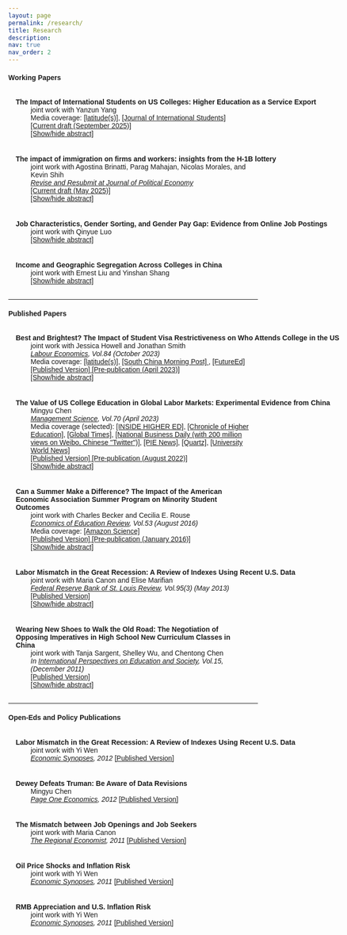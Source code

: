 ```yaml
---
layout: page
permalink: /research/
title: Research
description: 
nav: true
nav_order: 2
---
```


<html>

<style>
    body {
        font-family: Arial, sans-serif;
    }
    .publication {
        padding: 15px;
        margin-bottom: 5px; /* You can adjust this value to control the space between papers */
    }
    .abstract {
        max-height: 0;
        overflow: hidden;
        transition: max-height 0.5s ease-in-out;
    }
    .abstract.open {
        max-height: 500px;  /* You can adjust this value based on your needs */
    }
    .bullet-point, .inline-abstract { /* this is for the bullet point in abstract */
        display: none;
    }
    .inline-abstract { /* this is for the bullet point in abstract */
        display: inline;
    }
    .close-lines {
        margin-bottom: 0;
    }
    .no-margin-top {
        margin-top: 0;
    }
    .bold-text {
        font-weight: bold;
        white-space: nowrap;  /* Prevents text from wrapping */
        overflow: hidden;  /* Hides text that overflows the container */
        text-overflow: ellipsis;  /* Adds an ellipsis (...) when text overflows */
    }
    .bold-text2 {
        font-weight: bold;
    }    
    .indented-content {
        margin-left: 30px;  /* You can adjust this value */
    }
</style>


<body>

<h4>Working Papers</h4>
<p></p>

<div class="publication" id="pub6">
    <span class="bold-text">The Impact of International Students on US Colleges: Higher Education as a Service Export</span><br>
    <div class="indented-content">
      <span>joint work with Yanzun Yang</span><br>
      <span>Media coverage: 
            <a href="https://www.opencampusmedia.org/2021/05/17/how-the-public-sees-international-students/" target="_blank">[latitude(s)]</a>, 
            <a href="https://mailchi.mp/ojed/jis-11-3" target="_blank">[Journal of International Students] </a>
      </span><br>
      <span><a href="/assets/pdf/Chen_Mingyu_CV.pdf" target="_blank">[Current draft (September 2025)] </a></span><br>
      <span><a href="#" onclick="toggleAbstract('abstract6'); return false;">[Show/hide abstract]</a></span><br>
      <div class="abstract" id="abstract6">
          <span class="bullet-point">&#8226;</span>
          <p class="inline-abstract">Recent immigration policies have created massive uncertainty for inBetween 2005 and 2016, international enrollment in US higher education nearly doubled. I examine how trade shocks in education affect public universities’ decisionmaking. I construct a shift-share instrument to exploit institutions’ historical networks with different origins of international students, income growth, and exchange-rate fluctuations. Contrary to claims that US-born students are crowded out, I find that international students increase schools’ funding via tuition payments, which leads to increased in-state enrollment and lower tuition prices. Schools also keep steady per-student spending and recruit more students with high math scores. Lastly, states allocate more appropriations to universities that attract fewer international students.</p>
      </div>
    </div>
</div>

<div class="publication" id="pub7">
    <span class="bold-text">The impact of immigration on firms and workers: insights from the H-1B lottery</span><br>
    <div class="indented-content">
      <span>joint work with Agostina Brinatti, Parag Mahajan, Nicolas Morales, and Kevin Shih</span><br>
      <span><i><u>Revise and Resubmit at Journal of Political Economy</i></u></span><br>
      <span><a href="https://nicolasmoralesg.github.io/papers/H1B_lotteries_Census.pdf" target="_blank">[Current draft (May 2025)] </a></span><br>
      <span><a href="#" onclick="toggleAbstract('abstract7'); return false;">[Show/hide abstract]</a></span><br>
      <div class="abstract" id="abstract7">
          <span class="bullet-point">&#8226;</span>
          <p class="inline-abstract">We study how random variation in the availability of highly educated, foreign-born workers impacts firm performance and recruitment behavior. We combine two rich data sources: 1) administrative employer-employee matched data from the US Census Bureau; and 2) firm-level information on the first large-scale H-1B visa lottery in 2007. Using an event-study approach, we find that lottery wins lead to increases in firm hiring of college-educated, immigrant labor along with increases in scale and productivity. Skill-intensive, high-paying firms expand the most after winning the H-1B lottery. We find limited evidence of displacement effects on native-born, college-educated workers.</p>
      </div>
    </div>
</div>

<div class="publication" id="pub8">
    <span class="bold-text">Job Characteristics, Gender Sorting, and Gender Pay Gap: Evidence from Online Job Postings</span><br>
    <div class="indented-content">
      <span>joint work with Qinyue Luo</span><br>
      <span><a href="#" onclick="toggleAbstract('abstract8'); return false;">[Show/hide abstract]</a></span><br>
      <div class="abstract" id="abstract8">
          <span class="bullet-point">&#8226;</span>
          <p class="inline-abstract">Draft available upon request.</p>
      </div>
    </div>
</div>

<div class="publication" id="pub9">
    <span class="bold-text">Income and Geographic Segregation Across Colleges in China</span><br>
    <div class="indented-content">
      <span>joint work with Ernest Liu and Yinshan Shang</span><br>
      <span><a href="#" onclick="toggleAbstract('abstract9'); return false;">[Show/hide abstract]</a></span><br>
      <div class="abstract" id="abstract9">
          <span class="bullet-point">&#8226;</span>
          <p class="inline-abstract">Draft available upon request.</p>
      </div>
    </div>
</div>


<hr>


<h4>Published Papers</h4>
<p></p>

<div class="publication" id="pub4">
    <span class="bold-text">
        Best and Brightest? The Impact of Student Visa Restrictiveness on Who Attends College in the US</span><br>
    <div class="indented-content">
      <span>joint work with Jessica Howell and Jonathan Smith</span><br>
      <span><i><u>Labour Economics</u>, Vol.84 (October 2023)</i></span><br>
      <span>Media coverage: 
            <a href="https://www.getrevue.co/profile/latitudes/issues/another-blow-edition-246020" target="_blank">[latitude(s)]</a>, 
            <a href="https://www.scmp.com/news/china/article/3092242/trump-administration-limits-international-visas-leave-chinese-students" target="_blank">[South China Morning Post] </a>, 
            <a href="https://www.future-ed.org/best-and-brightest-the-impact-of-student-visa-restrictions/" target="_blank">[FutureEd] </a>
      </span><br>
      <span><a href="/assets/pdf/CHS_F1visaSAT_published.pdf" target="_blank">[Published Version] </a><a href="/assets/pdf/CHS_F1visaSAT_prepub.pdf" target="_blank">[Pre-publication (April 2023)]</a></span><br>
      <span><a href="#" onclick="toggleAbstract('abstract4'); return false;">[Show/hide abstract]</a></span><br>
      <div class="abstract" id="abstract4">
          <span class="bullet-point">&#8226;</span>
          <p class="inline-abstract">Before the COVID-19 pandemic, student F-1 visa applicants faced a 27 percent refusal rate that varies by time and region. Recent immigration policies have created uncertainty in whether international students will receive their visas. Using data on the universe of SAT takers between 2004 and 2015 matched with college enrollment records, we examine how the anticipated F-1 visa restrictiveness influences the enrollment of international students in the US. Using an instrumental variables approach, we find that a higher anticipated F-1 student visa refusal rate decreases the number of international SAT takers, decreases the probability of sending SAT scores to US colleges, and decreases international student enrollment in the US. The decreases are larger among international students with higher measured academic achievement. We also document academic achievement of international students and show that over 40 percent of high-scoring international SAT takers do not pursue US college education.</p>
      </div>
    </div>
</div>

<div class="publication" id="pub5">
    <span class="bold-text">
        The Value of US College Education in Global Labor Markets: Experimental Evidence from China</span><br>
    <div class="indented-content">
      <span>Mingyu Chen</span><br>
      <span><i><u>Management Science</u>, Vol.70 (April 2023)</i></span><br>
      <span>Media coverage (selected): 
            <a href="https://www.insidehighered.com/news/2019/04/11/research-chinese-employers-are-more-likely-call-back-chinese-educated-applicants" target="_blank">[INSIDE HIGHER ED]</a>, 
            <a href="https://www.chronicle.com/article/fading-beacon?bc_nonce=ohb1usio1vznshtawcjw&cid=reg_wall_signup" target="_blank">[Chronicle of Higher Education]</a>, 
            <a href="http://lx.huanqiu.com/cooperation/2019-04/14708918.html?agt=15438" target="_blank">[Global Times]</a>, 
            <a href="http://www.nbd.com.cn/articles/2019-04-13/1320812.html?tdsourcetag=s_pcqq_aiomsg" target="_blank">[National Business Daily (with 200 million views on Weibo, Chinese "Twitter")]</a>, 
            <a href="https://thepienews.com/news/us-educated-chinese-grads-less-likely-to-find-jobs-on-return-study/" target="_blank">[PIE News]</a>, 
            <a href="https://qz.com/1634589/china-issued-travel-warnings-about-the-many-dangers-of-the-us" target="_blank">[Quartz]</a>, 
            <a href="https://www.universityworldnews.com/post.php?story=20190507111155578" target="_blank">[University World News]</a>
      </span><br>
       <span><a href="https://pubsonline.informs.org/doi/abs/10.1287/mnsc.2023.4745" target="_blank">[Published Version] </a><a href="/assets/pdf/Chen_UScollegeChina_prepub.pdf" target="_blank">[Pre-publication (August 2022)]</a></span><br> 
      <span><a href="#" onclick="toggleAbstract('abstract5'); return false;">[Show/hide abstract]</a></span><br>
      <div class="abstract" id="abstract5">
          <span class="bullet-point">&#8226;</span>
          <p class="inline-abstract">One million international students study in the United States each year, and the majority of them compete in global labor markets after graduation. I conducted a large-scale field experiment and a companion employer survey to study how employers in China value U.S. college education. I sent more than 27,000 fictitious online applications to business and computer science jobs in China, randomizing the country of college education. I find that U.S.-educated applicants are on average 18% less likely to receive a callback than applicants educated in China, with applicants from very elective U.S. institutions under-performing those from the least selective Chinese institutions. The United States-China callback gap is smaller at high-wage jobs, consistent with employers fearing U.S.-educated applicants have better outside options and would be harder to hire and retain. The gap is also smaller at foreign-owned firms, consistent with Chinese-owned firms knowing less about American education. Controlling for high school quality, test scores, or U.S. work experiences does not attenuate the gap, suggesting that the gap is not driven by employer perceptions of negative selection. A survey of 507 hiring managers at college career fairs finds consistent and additional supporting evidence for the experimental findings.</p>
      </div>
    </div>
</div>

<div class="publication" id="pub3">
    <span class="bold-text2">
        Can a Summer Make a Difference? The Impact of the American Economic Association Summer Program on Minority Student Outcomes</span><br>
    <div class="indented-content">
      <span>joint work with Charles Becker and Cecilia E. Rouse</span><br>
      <span><i><u>Economics of Education Review</u>, Vol.53 (August 2016)</i></span><br>
      <span>Media coverage: 
            <a href="https://www.amazon.science/latest-news/amazon-to-sponsor-howard-university-summer-program-aimed-at-increasing-pipeline-of-minority-economists" target="_blank">[Amazon Science]</a>
      </span><br>
      <span><a href="https://www.sciencedirect.com/science/article/abs/pii/S0272775715300819" target="_blank">[Published Version] </a><a href="/assets/pdf/Beckeretal_2016_prepub.pdf" target="_blank">[Pre-publication (January 2016)]</a></span><br>
      <span><a href="#" onclick="toggleAbstract('abstract3'); return false;">[Show/hide abstract]</a></span><br>
      <div class="abstract" id="abstract3">
          <span class="bullet-point">&#8226;</span>
          <p class="inline-abstract">In the 1970s, the American Economic Association (AEA) was one of several professional associations to launch a summer program with the goal of increasing racial and ethnic diversity in its profession. In this paper we estimate the effectiveness of the AEA's program which, to the best of our knowledge, is the first to rigorously study such a summer program. Using a comparison group consisting of those who applied to, but did not attend, the program and controlling for an array of background characteristics, we find that program participants were over 40 percentage points more likely to apply to and attend a Ph.D. program in economics, 26 percentage points more likely to complete a Ph.D., and about 15 percentage points more likely to ever work in an economics-related academic job. Using our estimates, we calculate that the program may directly account for 17–21 percent of the Ph.D.s awarded to minorities in economics over the past 20 years.</p>
      </div>
    </div>
</div>


<div class="publication" id="pub2">
    <span class="bold-text">
        Labor Mismatch in the Great Recession: A Review of Indexes Using Recent U.S. Data</span><br>
    <div class="indented-content">
      <span>joint work with Maria Canon and Elise Marifian</span><br>
      <span><i><u>Federal Reserve Bank of St. Louis Review</u>, Vol.95(3) (May 2013)</i></span><br>
      <span><a href="https://www.semanticscholar.org/paper/Labor-mismatch-in-the-Great-Recession%3A-a-review-of-Canon-Chen/117f6b318a1a1d1ea5feb0fc4f5346de00268b74?p2df" target="_blank">[Published Version] </a></span><br>      
      <span><a href="#" onclick="toggleAbstract('abstract2'); return false;">[Show/hide abstract]</a></span><br>
      <div class="abstract" id="abstract2">
          <span class="bullet-point">&#8226;</span>
          <p class="inline-abstract">Labor mismatch, also known as structural imbalance, can be defined as a poor match between the characteristics of unemployed workers and those required for vacant jobs. In the wake of the jobless recovery from the Great Recession, economists have sought to explain the coexistence of a high unemployment rate and increasing job openings as a mismatch phenomenon. This article reviews five studies that have contributed to the development of mismatch indexes and computes the corresponding indexes over the period May 2005–May 2012 using job vacancy data from the Conference Board Help Wanted OnLine® (HWOL) Data Series. For most of the indexes, mismatch increased during the Great Recession, although the indexes exhibit a range of behaviors. According to an index developed in Jackman and Roper (1987), mismatch can account for at most 2.72 percentage points of the 5.30-percentage-point increase in the unemployment rate from the beginning of the recession to the unemployment rate peak.</p>
      </div>
    </div>
</div>


<div class="publication" id="pub1">
    <span class="bold-text2">
        Wearing New Shoes to Walk the Old Road: The Negotiation of Opposing Imperatives in High School New Curriculum Classes in China</span><br>
    <div class="indented-content">
      <span>joint work with Tanja Sargent, Shelley Wu, and Chentong Chen</span><br>
      <span><i>In <u>International Perspectives on Education and Society</u>, Vol.15, (December 2011)</i></span><br>
      <span><a href="https://www.emeraldinsight.com/doi/abs/10.1108/S1479-3679%282011%290000015007" target="_blank">[Published Version] </a></span><br>
      <span><a href="#" onclick="toggleAbstract('abstract1'); return false;">[Show/hide abstract]</a></span><br>
      <div class="abstract" id="abstract1">
          <span class="bullet-point">&#8226;</span>
          <p class="inline-abstract">When college entrance examinations act as gatekeepers to modern-sector jobs, the entire education system then becomes oriented toward these examinations. This occurs at the expense of learning for the sake of learning and other aspects of education that address the holistic development and well-being of students. In recent years in China, there has been growing concern that examination competition has compromised the quality of classroom teaching and learning and is detrimental to the development of skills necessary for the global knowledge economy. These concerns have given rise to a far-reaching set of education reforms known as the New Curriculum reforms which have aimed to move students to the center of teaching and learning and to transform teaching and learning so as to foster such capacities as creativity, innovation, collaboration, self-expression, engagement, enjoyment of learning, inquiry skills, problem-solving abilities, and ability to apply knowledge in practice. In this chapter, we use videotaped high school New Curriculum demonstration lessons to examine teaching and learning practices that are regarded as exemplary in the current reform context. We investigate how teachers are negotiating the competing demands of preparing students for the examinations and addressing the aims of the New Curriculum reforms. The nature of student participation in the classroom emerges in the analysis as a key indicator of the success of this negotiation.</p>
      </div>
    </div>
</div>


<hr>


<h4>Open-Eds and Policy Publications</h4>
<p></p>

<div class="publication" id="pol5">
    <span class="bold-text">
        Labor Mismatch in the Great Recession: A Review of Indexes Using Recent U.S. Data</span><br>
    <div class="indented-content">
      <span>joint work with Yi Wen</span><br>
      <span><i><u>Economic Synopses</u>, 2012</i> <a href="https://files.stlouisfed.org/files/htdocs/publications/es/12/ES_2012-06-08.pdf" target="_blank">[Published Version] </a></span><br>
    </div>
</div>

<div class="publication" id="pol4">
    <span class="bold-text">
        Dewey Defeats Truman: Be Aware of Data Revisions</span><br>
    <div class="indented-content">
      <span>Mingyu Chen</span><br>
      <span><i><u>Page One Economics</u>, 2012</i> <a href="https://files.stlouisfed.org/files/htdocs/pageone-economics/uploads/newsletter/2012/PageOne0412_Data_Revisions.pdf" target="_blank">[Published Version] </a></span><br>
    </div>
</div>

<div class="publication" id="pol3">
    <span class="bold-text">
        The Mismatch between Job Openings and Job Seekers</span><br>
    <div class="indented-content">
      <span>joint work with Maria Canon</span><br>
      <span><i><u>The Regional Economist</u>, 2011</i> <a href="https://www.stlouisfed.org/-/media/project/frbstl/stlouisfed/Files/PDFs/publications/pub_assets/pdf/re/2011/c/mismatch.pdf" target="_blank">[Published Version] </a></span><br>
    </div>
</div>

<div class="publication" id="pol2">
    <span class="bold-text">
        Oil Price Shocks and Inflation Risk</span><br>
    <div class="indented-content">
      <span>joint work with Yi Wen</span><br>
      <span><i><u>Economic Synopses</u>, 2011</i> <a href="https://files.stlouisfed.org/files/htdocs/publications/es/11/ES1119.pdf" target="_blank">[Published Version] </a></span><br>
    </div>
</div>

<div class="publication" id="pol1">
    <span class="bold-text">
        RMB Appreciation and U.S. Inflation Risk</span><br>
    <div class="indented-content">
      <span>joint work with Yi Wen</span><br>
      <span><i><u>Economic Synopses</u>, 2011</i> <a href="https://files.stlouisfed.org/files/htdocs/publications/es/11/ES1117.pdf" target="_blank">[Published Version] </a></span><br>
    </div>
</div>


</body>


<script>
    function toggleAbstract(abstractId) {
        var abstractElement = document.getElementById(abstractId);
        var bulletPoint = abstractElement.querySelector('.bullet-point');
        var inlineAbstract = abstractElement.querySelector('.inline-abstract');
        
        if (abstractElement.classList.contains("open")) {
            abstractElement.classList.remove("open");
            bulletPoint.style.display = "none";
            inlineAbstract.style.display = "none";
        } else {
            abstractElement.classList.add("open");
            bulletPoint.style.display = "inline";
            inlineAbstract.style.display = "inline";
        }
    }
</script>


</html>